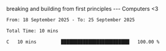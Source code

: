 breaking and building from first principles --- Computers <3

<!--START_SECTION:waka-->

```txt
From: 18 September 2025 - To: 25 September 2025

Total Time: 10 mins

C   10 mins         █████████████████████████   100.00 %
```

<!--END_SECTION:waka-->
